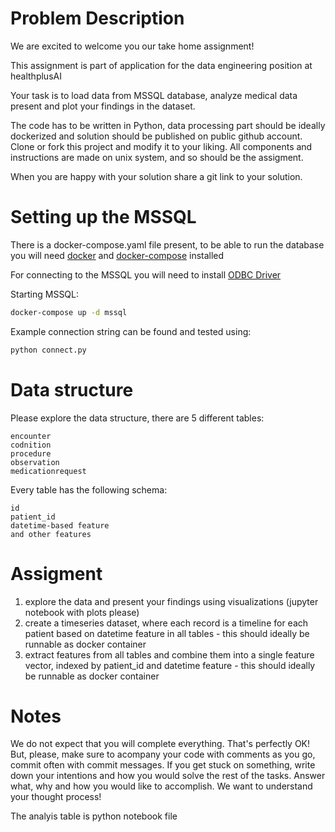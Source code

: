 # Problem Description

We are excited to welcome you our take home assignment!

This assignment is part of application for the data engineering position at healthplusAI

Your task is to load data from MSSQL database, analyze medical data present and plot your findings in the dataset.

The code has to be written in Python, data processing part should be ideally dockerized and solution should be published on public github account. Clone or fork this project and modify it to your liking. All components and instructions are made on unix system, and so should be the assigment.

When you are happy with your solution share a git link to your solution.

# Setting up the MSSQL

There is a docker-compose.yaml file present, to be able to run the database you will need [docker](https://docs.docker.com/get-docker/) and [docker-compose](https://docs.docker.com/compose/install/) installed

For connecting to the MSSQL you will need to install [ODBC Driver](https://docs.microsoft.com/en-us/sql/connect/odbc/linux-mac/installing-the-microsoft-odbc-driver-for-sql-server?view=sql-server-ver15)

Starting MSSQL:

```bash
docker-compose up -d mssql
```

Example connection string can be found and tested using:
```bash
python connect.py
```

# Data structure

Please explore the data structure, there are 5 different tables:
```
encounter
codnition
procedure
observation
medicationrequest
```

Every table has the following schema:

```
id
patient_id
datetime-based feature
and other features
```

# Assigment
1. explore the data and present your findings using visualizations (jupyter notebook with plots please)
2. create a timeseries dataset, where each record is a timeline for each patient based on datetime feature in all tables - this should ideally be runnable as docker container
3. extract features from all tables and combine them into a single feature vector, indexed by patient_id and datetime feature - this should ideally be runnable as docker container

# Notes
We do not expect that you will complete everything. That's perfectly OK! But, please, make sure to acompany your code with comments as you go, commit often with commit messages.
If you get stuck on something, write down your intentions and how you would solve the rest of the tasks. Answer what, why and how you would like to accomplish.
We want to understand your thought process!

The analyis table is python notebook file 



